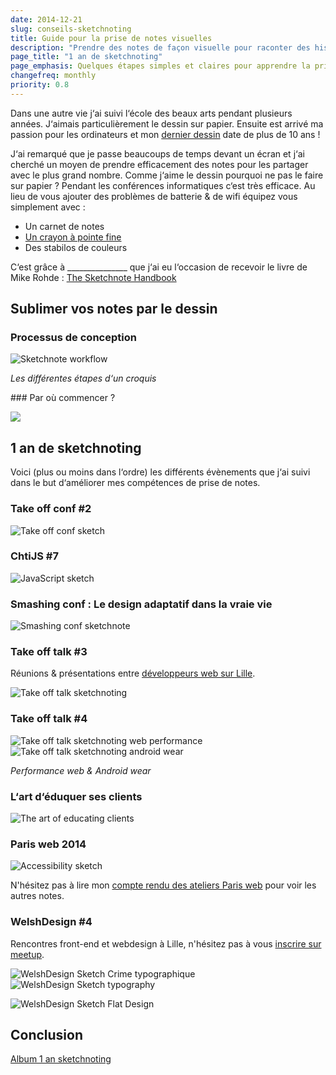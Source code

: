 ```yaml
---
date: 2014-12-21
slug: conseils-sketchnoting
title: Guide pour la prise de notes visuelles
description: "Prendre des notes de façon visuelle pour raconter des histoires. J‘utilise la technique du sketchnoting pour faire des comptes rendus de conférences informatiques."
page_title: "1 an de sketchnoting"
page_emphasis: Quelques étapes simples et claires pour apprendre la prise de notes visuelles
changefreq: monthly
priority: 0.8
---
```


Dans une autre vie j‘ai suivi l‘école des beaux arts pendant plusieurs années. J‘aimais particulièrement le dessin sur papier. Ensuite est arrivé ma passion pour les ordinateurs et mon [dernier dessin](http://fc03.deviantart.net/fs22/f/2008/007/7/1/Necron_Warrior_by_DbyD.jpg) date de plus de 10 ans !

J‘ai remarqué que je passe beaucoups de temps devant un écran et j‘ai cherché un moyen de prendre efficacement des notes pour les partager avec le plus grand nombre. Comme j‘aime le dessin pourquoi ne pas le faire sur papier ? Pendant les conférences informatiques c‘est très efficace. Au lieu de vous ajouter des problèmes de batterie & de wifi équipez vous simplement avec :

- Un carnet de notes
- <a href="http://www.amazon.fr/gp/product/B0012387YK/ref=as_li_tl?ie=UTF8&camp=1642&creative=19458&creativeASIN=B0012387YK&linkCode=as2&tag=davidl-21&linkId=DGB7ERNU5ZRLK6P5">Un crayon à pointe fine</a><img src="http://ir-fr.amazon-adsystem.com/e/ir?t=davidl-21&l=as2&o=8&a=B0012387YK" width="1" height="1" border="0" alt="" style="border:none !important; margin:0px !important;" />
- Des stabilos de couleurs

C‘est grâce à _______________ que j‘ai eu l‘occasion de recevoir le livre de Mike Rohde : <a href="http://www.amazon.fr/gp/product/0321857895/ref=as_li_tl?ie=UTF8&camp=1642&creative=19458&creativeASIN=0321857895&linkCode=as2&tag=davidl-21&linkId=ZAOUQ7GTODAZIXU2">The Sketchnote Handbook</a><img src="http://ir-fr.amazon-adsystem.com/e/ir?t=davidl-21&l=as2&o=8&a=0321857895" width="1" height="1" border="0" alt="" style="border:none !important; margin:0px !important;" />


## Sublimer vos notes par le dessin

### Processus de conception

![Sketchnote workflow](https://farm8.staticflickr.com/7510/15449105844_542d29f45b.jpg)

_Les différentes étapes d‘un croquis_

### Par où commencer ?

![](https://farm8.staticflickr.com/7469/15885643447_1e3d03ca8f.jpg)


## 1 an de sketchnoting

Voici (plus ou moins dans l‘ordre) les différents évènements que j‘ai suivi dans le but d‘améliorer mes compétences de prise de notes.

### Take off conf #2

![Take off conf sketch](https://farm4.staticflickr.com/3816/12342105995_062d650f8e_b.jpg)

### ChtiJS #7

![JavaScript sketch](https://farm4.staticflickr.com/3839/14383268602_54e7ec03c3.jpg)

### Smashing conf : Le design adaptatif dans la vraie vie

![Smashing conf sketchnote](https://farm3.staticflickr.com/2908/14383112812_82918aff0f.jpg)

### Take off talk #3

Réunions & présentations entre [développeurs web sur Lille](http://www.meetup.com/takeoff/).

![Take off talk sketchnoting](https://farm3.staticflickr.com/2901/14198240427_560b9486f2.jpg)

### Take off talk #4

![Take off talk sketchnoting web performance](https://farm8.staticflickr.com/7574/16071401605_6b610534d4.jpg)
![Take off talk sketchnoting android wear](https://farm8.staticflickr.com/7558/16069469891_6772a4f1fc.jpg)

_Performance web & Android wear_

### L‘art d‘éduquer ses clients

![The art of educating clients](https://farm3.staticflickr.com/2917/14381170881_49e992f05c.jpg)

### Paris web 2014

![Accessibility sketch](https://farm6.staticflickr.com/5611/15399410379_d142c49c29.jpg)

N'hésitez pas à lire mon [compte rendu des ateliers Paris web](/blog/paris-web-2014.html) pour voir les autres notes.

### WelshDesign #4

Rencontres front-end et webdesign à Lille, n'hésitez pas à vous [inscrire sur meetup](http://www.meetup.com/WelshDesign/).

![WelshDesign Sketch Crime typographique](https://farm8.staticflickr.com/7520/15883948868_a9c9a9d013.jpg)
![WelshDesign Sketch typography](https://farm8.staticflickr.com/7525/16069468981_ae911faa86.jpg)

![WelshDesign Sketch Flat Design](https://farm8.staticflickr.com/7539/15451709583_3bf59a1293_z.jpg)

## Conclusion

[Album 1 an sketchnoting](https://www.flickr.com/photos/geekgrunge/sets/72157644681767590/)
